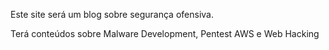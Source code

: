 Este site será um blog sobre segurança ofensiva.

Terá conteúdos sobre Malware Development, Pentest AWS e Web Hacking